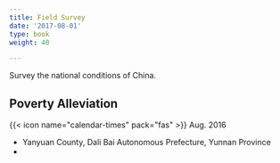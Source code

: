 ```yaml
---
title: Field Survey
date: '2017-08-01'
type: book
weight: 40

---
```


Survey the national conditions of China.

## Poverty Alleviation

{{< icon name="calendar-times" pack="fas" >}} Aug. 2016

- Yanyuan County, Dali Bai Autonomous Prefecture, Yunnan Province
- 

